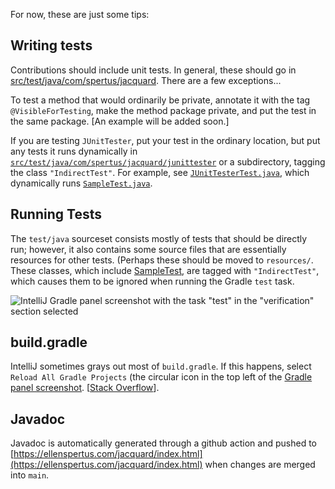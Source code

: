 For now, these are just some tips:

## Writing tests

Contributions should include unit tests. In general, these should go in [src/test/java/com/spertus/jacquard](https://github.com/espertus/jacquard/tree/main/src/test/java/com/spertus/jacquard). There are a few exceptions...

To test a method that would ordinarily be private, annotate it with the tag `@VisibleForTesting`, make the method package private, and put the test in the same package. [An example will be added soon.]

If you are testing `JUnitTester`, put your test in the ordinary location, but put any tests it runs dynamically in [`src/test/java/com/spertus/jacquard/junittester`](https://github.com/espertus/jacquard/tree/main/src/test/java/com/spertus/jacquard/junittester) or a subdirectory,
tagging the class `"IndirectTest"`. For example, see [`JUnitTesterTest.java`](https://github.com/espertus/jacquard/blob/main/src/test/java/com/spertus/jacquard/JUnitTesterTest.java), which dynamically runs [`SampleTest.java`](https://github.com/espertus/jacquard/tree/main/src/test/java/com/spertus/jacquard/junittester/SampleTest.java).

## Running Tests

The `test/java` sourceset consists mostly of tests that should be directly run; however, 
it also contains some source files that are essentially resources for other tests. (Perhaps
these should be moved to `resources/`. These classes, which include [SampleTest](src/test/java/com/spertus/jacquard/junittester/SampleTest.java),
are tagged with `"IndirectTest"`, which causes them to be ignored when running the Gradle `test` task.

![IntelliJ Gradle panel screenshot with the task "test" in the "verification" section 
selected](https://github.com/espertus/jacquard/assets/661056/5f33dcb0-76ab-4e4e-80e5-bf344c7a0ab9)


## build.gradle
IntelliJ sometimes grays out most of `build.gradle`. If this happens, select `Reload All Gradle Projects` (the circular icon in the top left
of the [Gradle panel screenshot](https://github.com/espertus/jacquard/assets/661056/5f33dcb0-76ab-4e4e-80e5-bf344c7a0ab9).
[[Stack Overflow](https://stackoverflow.com/a/60207549/631051)].

## Javadoc
Javadoc is automatically generated through a github action and pushed to [https://ellenspertus.com/jacquard/index.html](https://ellenspertus.com/jacquard/index.html) when changes are merged into `main`.
